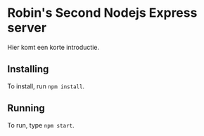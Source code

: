# Robin's Second Nodejs Express server

Hier komt een korte introductie.

## Installing

To install, run `npm install`.

## Running

To run, type `npm start`.
